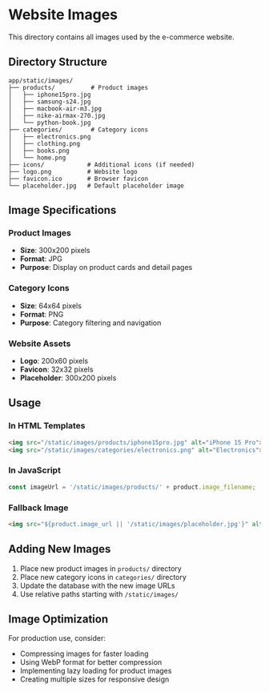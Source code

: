 # Website Images

This directory contains all images used by the e-commerce website.

## Directory Structure

```
app/static/images/
├── products/          # Product images
│   ├── iphone15pro.jpg
│   ├── samsung-s24.jpg
│   ├── macbook-air-m3.jpg
│   ├── nike-airmax-270.jpg
│   └── python-book.jpg
├── categories/        # Category icons
│   ├── electronics.png
│   ├── clothing.png
│   ├── books.png
│   └── home.png
├── icons/            # Additional icons (if needed)
├── logo.png          # Website logo
├── favicon.ico       # Browser favicon
└── placeholder.jpg   # Default placeholder image
```

## Image Specifications

### Product Images
- **Size**: 300x200 pixels
- **Format**: JPG
- **Purpose**: Display on product cards and detail pages

### Category Icons
- **Size**: 64x64 pixels
- **Format**: PNG
- **Purpose**: Category filtering and navigation

### Website Assets
- **Logo**: 200x60 pixels
- **Favicon**: 32x32 pixels
- **Placeholder**: 300x200 pixels

## Usage

### In HTML Templates
```html
<img src="/static/images/products/iphone15pro.jpg" alt="iPhone 15 Pro">
<img src="/static/images/categories/electronics.png" alt="Electronics">
```

### In JavaScript
```javascript
const imageUrl = '/static/images/products/' + product.image_filename;
```

### Fallback Image
```html
<img src="${product.image_url || '/static/images/placeholder.jpg'}" alt="Product">
```

## Adding New Images

1. Place new product images in `products/` directory
2. Place new category icons in `categories/` directory
3. Update the database with the new image URLs
4. Use relative paths starting with `/static/images/`

## Image Optimization

For production use, consider:
- Compressing images for faster loading
- Using WebP format for better compression
- Implementing lazy loading for product images
- Creating multiple sizes for responsive design 